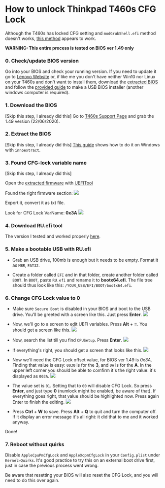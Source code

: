 # How to unlock Thinkpad T460s CFG Lock

Although the T460s has locked CFG setting and `modGrubShell.efi` method doesn't works, [this method](https://www.reddit.com/r/hackintosh/comments/hz2rtm/cfg_lockunlocking_alternative_method/) appears to work.

**WARNING: This entire process is tested on BIOS ver 1.49 only**

### 0. Check/update BIOS version
Go into your BIOS and check your running version. If you need to update it go to [Lenovo Website](https://pcsupport.lenovo.com/us/en/products/laptops-and-netbooks/thinkpad-t-series-laptops/thinkpad-t460s/downloads/driver-list/component?name=BIOS%2FUEFI) or, if like me you don't have neither Win10 nor Linux on your T460s and don't want to install them, download the [extracted BIOS](/Files/T460s-BIOS-1.49/extracted-1.49) and follow the [provided guide](/Files/T460s-BIOS-1.49/extracted-1.49/InstructionUS-BIOSflashUSBmemorykey.txt) to make a USB BIOS installer (another windows computer is required).

### 1. Download the BIOS

[Skip this step, I already did this]
Go to [T460s Support Page](https://pcsupport.lenovo.com/us/en/products/laptops-and-netbooks/thinkpad-t-series-laptops/thinkpad-t460s/downloads/driver-list/component?name=BIOS%2FUEFI) and grab the 1.49 version (22/06/2020).

### 2. Extract the BIOS

[Skip this step, I already did this]
[This guide](https://forums.lenovo.com/t5/Gaming-Laptops/GUIDE-How-to-extract-BIOS-from-Lenovo-BIOS-Update-Package-such-as-ATCN37WW-exe/m-p/5008973) shows how to do it on Windows with `innoextract`.

### 3. Found CFG-lock variable name

[Skip this step, I already did this]

Open the [extracted firmware](/Files/T460s-BIOS-1.49/extracted-1.49/N1CET81W/$0AN1C00.FL1) with [UEFITool](https://github.com/LongSoft/UEFITool)

Found the right firmware section:
![](/Images/BIOSSetupSection.png)

Export it, convert it as txt file.

Look for CFG Lock VarName: **0x3A**
![](/Images/CFGLockVarName.png)

### 4. Download RU.efi tool

The version I tested and worked properly [here](/Files/T460s-BIOS-1.49/tools/RU-5.25.0379/RU.efi).

### 5. Make a bootable USB with RU.efi

- Grab an USB drive, 100mb is enough but it needs to be empty. Format it as `MBR`, `FAT32`.

- Create a folder called `EFI` and in that folder, create another folder called `BOOT`. In `BOOT`, paste `RU.efi` and rename it to **bootx64.efi**. The file tree should thus look like this: `/YOUR_USB/EFI/BOOT/bootx64.efi`.

### 6. Change CFG Lock value to 0

- Make sure `Secure Boot` is disabled in your BIOS and boot to the USB drive. You'll be greeted with a screen like this. Just press **Enter**.
![](/Images/RUefi1.bmp)

- Now, we'll go to a screen to edit UEFI variables. Press **Alt** + **=**. You should get a screen like this.
![](/Images/RUefi2.bmp)

- Now, search the list till you find `CPUSetup`. Press **Enter**.
![](/Images/RUefi3.bmp)

- If everything's right, you should get a screen that looks like this.
![](/Images/RUefi4.bmp)

- Now we'll need the CFG Lock offset value, for BIOS ver 1.49 is *0x3A*. Finding that value is easy: `0030` is for the **3**, and `0A` is for the **A**. In the upper left corner you should be able to comfirm it's the right value: it's displayed as `003A`.
![](/Images/RUefi5.bmp)

- The value set is `01`. Setting that to `00` will disable CFG Lock. So press **Enter**, and just type **0** (numlock might be enabled, be aware of that). If everything goes right, that value should be highlighted now. Press again Enter to finish the editing.
![](/Images/RUefi6.bmp)

- Press **Ctrl** + **W** to save. Press **Alt** + **Q** to quit and turn the computer off. If it display an error message it's all right: it did that to me and it worked anyway.

Done!

### 7. Reboot without quirks

Disable `AppleCpuPmCfgLock` and `AppleXcpmCfgLock` in your `Config.plist` under `Kernel>Quirks`. It's good practice to try this on an external boot drive first, just in case the previous process went wrong.

Be aware that resetting your BIOS will also reset the CFG Lock, and you will need to do this over again.